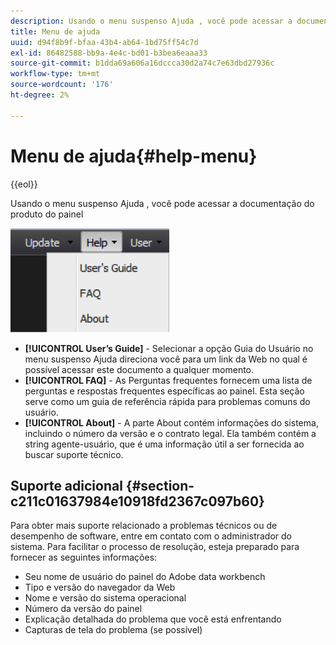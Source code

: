 ```yaml
---
description: Usando o menu suspenso Ajuda , você pode acessar a documentação do produto do painel
title: Menu de ajuda
uuid: d94f8b9f-bfaa-43b4-ab64-1bd75ff54c7d
exl-id: 86482588-bb9a-4e4c-bd01-b3bea6eaaa33
source-git-commit: b1dda69a606a16dccca30d2a74c7e63dbd27936c
workflow-type: tm+mt
source-wordcount: '176'
ht-degree: 2%

---
```


# Menu de ajuda{#help-menu}

{{eol}}

Usando o menu suspenso Ajuda , você pode acessar a documentação do produto do painel

![](assets/help.png)

* **[!UICONTROL User’s Guide]** - Selecionar a opção Guia do Usuário no menu suspenso Ajuda direciona você para um link da Web no qual é possível acessar este documento a qualquer momento.
* **[!UICONTROL FAQ]** - As Perguntas frequentes fornecem uma lista de perguntas e respostas frequentes específicas ao painel. Esta seção serve como um guia de referência rápida para problemas comuns do usuário.
* **[!UICONTROL About]** - A parte About contém informações do sistema, incluindo o número da versão e o contrato legal. Ela também contém a string agente-usuário, que é uma informação útil a ser fornecida ao buscar suporte técnico.

## Suporte adicional {#section-c211c01637984e10918fd2367c097b60}

Para obter mais suporte relacionado a problemas técnicos ou de desempenho de software, entre em contato com o administrador do sistema. Para facilitar o processo de resolução, esteja preparado para fornecer as seguintes informações:

* Seu nome de usuário do painel do Adobe data workbench
* Tipo e versão do navegador da Web
* Nome e versão do sistema operacional
* Número da versão do painel
* Explicação detalhada do problema que você está enfrentando
* Capturas de tela do problema (se possível)
